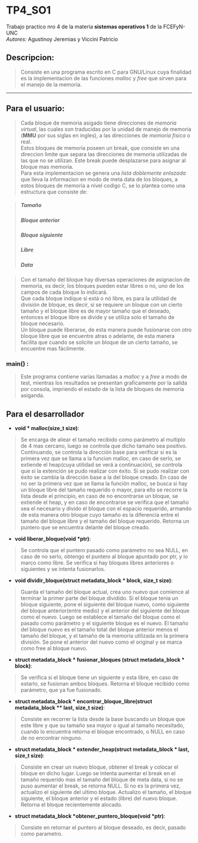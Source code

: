 # TP4_SO1
Trabajo practico nro 4 de la materia **sistemas operativos 1** de la FCEFyN-UNC
\
*Autores:* Agustinoy Jeremias y Viccini Patricio 

## Descripcion:
>Consiste en una programa escrito en C para GNU/Linux cuya finalidad es la implementacion de las funciones *malloc* y *free* que sirven para el manejo de la memoria.

---
## **Para el usuario:**
>Cada bloque de memoria asigado tiene direcciones de *memoria virtual*, las cuales son traducidas por la unidad de manejo de memoria (**MMU** por sus siglas en ingles), a las direcciones de *memoria fisica* o real.\
Estos bloques de memoria poseen un break, que consiste en una direccion limite que separa las direcciones de memoria utilizadas de las que no se utilizan. Este break puede desplazarse para asignar al bloque mas memoria.\
Para esta implementacion se genera una *lista doblemente enlazada* que lleva la informacion en modo de meta data de los bloques, a estos bloques de memoria a nivel codigo C, se lo plantea como una estructura que consiste de:

>##### Tamaño
>##### Bloque anterior
>##### Bloque siguiente
>##### Libre
>##### Data

>Con el tamaño del bloque hay diversas operaciones de asignacion de memoria, es decir, los bloques pueden estar libres o no, uno de los campos de cada bloque lo indicará.\
Que cada bloque indique si está o nó libre, es para la utilidad de división de bloque, es decir, si se requiere un bloque con un cierto tamaño y el bloque libre es de mayor tamaño que el deseado, entonces el bloque libre se divide y se utiliza solo el tamaño de bloque necesario.\
Un bloque puede liberarse, de esta manera puede fusionarse con otro bloque libre que se encuentre atras o adelante, de esta manera facilita que cuando se solicite un bloque de un cierto tamaño, se encuentre mas fácilmente.

### main() :
>Este programa contiene varias llamadas a *malloc* y a *free* a modo de test, mientras los resultados se presentan graficamente por la salida por consola, impriendo el estado de la lista de bloques de memoria asiganda.


## Para el desarrollador

* **void * malloc(size_t size)**: 
>Se encarga de aliear el tamaño recibido como parámetro al multiplo de 4 mas cercano, luego se controla que dicho tamaño sea positivo. Continuando, se controla la dirección base para verificar si es la primera vez que se llama a la funcion malloc, en caso de serlo, se extiende el heap(cuya utilidad se verá a continuación), se controla que si la extención se pudo realizar con éxito. Si se pudo realizar con éxito se cambia la dirección base a la del bloque creado. En caso de no ser la primera vez que se llama la función malloc, se busca si hay un bloque libre del tamaño requerido o mayor, para ello se recorre la lista desde el principio, en caso de no encontrarse un bloque, se extiende el heap, y en caso de encontrarse se verifica que el tamaño sea el necesario y divido el bloque con el espacio requerido, armando de esta manera otro bloque cuyo tamaño es la diferencia entre el tamaño del bloque libre y el tamaño del bloque requerido. Retorna un puntero que se encuentra delante del bloque creado.

* **void liberar_bloque(void *ptr)**: 
>Se controla que el puntero pasado como parámetro no sea NULL, en caso de no serlo, obtengo el puntero al bloque apuntado por ptr, y lo marco como libre. Se verifica si hay bloques libres anteriores o siguientes y se intenta fusionarlos.

* **void dividir_bloque(struct metadata_block * block, size_t size)**: 
>Guarda el tamaño del bloque actual, crea uno nuevo que comience al terminar la primer parte del bloque dividido. Si el bloque tenia un bloque siguiente, pone el siguiente del bloque nuevo, como siguiente del bloque anterior(entre medio) y el anterior del siguiente del bloque como el nuevo. Luego se establece el tamaño del bloque como el pasado como parámetro y el siguiente bloque es el nuevo. El tamaño del bloque nuevo es el tamaño total del bloque anterior menos el tamaño del bloque, y el tamaño de la memoria utilizada en la primera división. 
Se pone el anterior del nuevo como el original y se marca como free al bloque nuevo.

* **struct metadata_block * fusionar_bloques (struct metadata_block * block)**: 
>Se verifica si el bloque tiene un siguiente y esta libre, en caso de estarlo, se fusionan ambos bloques. Retorna el bloque recibido como parámetro, que ya fue fusionado.

* **struct metadata_block * encontrar_bloque_libre(struct metadata_block ** last, size_t size)**: 
>Consiste en recorrer la lista desde la base buscando un bloque que este libre y que su tamaño sea mayor o igual al tamaño necesitado, cuando lo encuentra retorna el bloque encontrado, o NULL en caso de no encontrar ninguno. 

* **struct metadata_block * extender_heap(struct metadata_block * last, size_t size)**: 
>Consiste en crear un nuevo bloque, obtener el break y colocar el bloque en dicho lugar. Luego se intenta aumentar el break en el tamaño requerido mas el tamaño del bloque de meta data, si no se puso aumentar el break, se retorna NULL. Si no es la primera vez, actualizo el siguiente del ultimo bloque.
Actualizo el tamaño, el bloque siguiente, el bloque anterior y el estado (libre) del nuevo bloque. Retorna el bloque recientemente alocado.

* **struct metadata_block *obtener_puntero_bloque(void *ptr)**:
>Consiste en retornar el puntero al bloque deseado, es decir, pasado como parametro.
